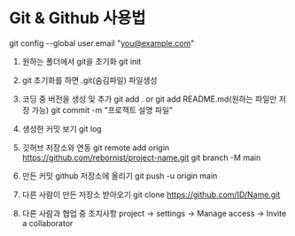 # Git & Github 사용법

git config --global user.email "you@example.com"

1. 원하는 폴더에서 git을 초기화
    git init

2. git 초기화를 하면 .git(숨김파일) 파일생성

3. 코딩 중 버전을 생성 및 추가
    git add . or git add README.md(원하는 파일만 저장 가능)
    git commit -m "프로잭트 설명 파일"

4. 생성한 커밋 보기 git log

5. 깃허브 저장소와 연동 
    git remote add origin https://github.com/rebornist/project-name.git
    git branch -M main

6. 만든 커밋 github 저장소에 올리기
    git push -u origin main

7. 다른 사람이 만든 저장소 받아오기
    git clone https://github.com/ID/Name.git

8. 다른 사람과 협업 중 조치사항
    project -> settings -> Manage access -> Invite a collaborator